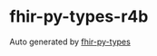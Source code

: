 # fhir-py-types-r4b

Auto generated by [fhir-py-types](https://github.com/beda-software/fhir-py-types)
